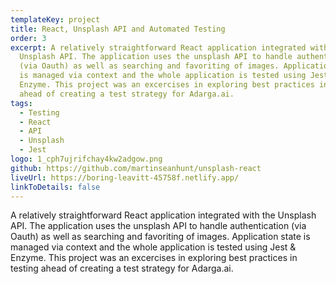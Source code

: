 ```yaml
---
templateKey: project
title: React, Unsplash API and Automated Testing
order: 3
excerpt: A relatively straightforward React application integrated with the
  Unsplash API. The application uses the unsplash API to handle authentication
  (via Oauth) as well as searching and favoriting of images. Application state
  is managed via context and the whole application is tested using Jest &
  Enzyme. This project was an excercises in exploring best practices in testing
  ahead of creating a test strategy for Adarga.ai.
tags:
  - Testing
  - React
  - API
  - Unsplash
  - Jest
logo: 1_cph7ujrifchay4kw2adgow.png
github: https://github.com/martinseanhunt/unsplash-react
liveUrl: https://boring-leavitt-45758f.netlify.app/
linkToDetails: false
---
```

A relatively straightforward React application integrated with the Unsplash API. The application uses the unsplash API to handle authentication (via Oauth) as well as searching and favoriting of images. Application state is managed via context and the whole application is tested using Jest & Enzyme. This project was an excercises in exploring best practices in testing ahead of creating a test strategy for Adarga.ai.